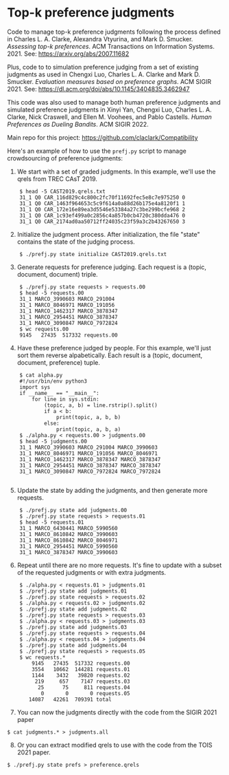 # Top-k preference judgments

Code to manage top-k preference judgments following the process defined in Charles L. A. Clarke, Alexandra Vtyurina, and Mark D. Smucker. *Assessing top-k preferences*. ACM Transactions on Information Systems. 2021. See: https://arxiv.org/abs/2007.11682

Plus, code to to simulation preference judging from a set of existing judgments as used in Chengxi Luo, Charles L. A. Clarke and Mark D. Smucker. *Evaluation measures based on preference graphs*. ACM SIGIR 2021. See: https://dl.acm.org/doi/abs/10.1145/3404835.3462947

This code was also used to manage both human preference judgments and simulated preference judgments in Xinyi Yan, Chengxi Luo, Charles L. A. Clarke, Nick Craswell, and Ellen M. Voohees, and Pablo Castells. *Human Preferences as Dueling Bandits*. ACM SIGIR 2022.

Main repo for this project: https://github.com/claclark/Compatibility

Here's an example of how to use the ```prefj.py``` script to manage crowdsourcing of preference judgments:

1) We start with a set of graded judgments. In this example, we'll use the qrels from TREC CAsT 2019.
```
    $ head -5 CAST2019.qrels.txt 
    31_1 Q0 CAR_116d829c4c800c2fc70f11692fec5e8c7e975250 0
    31_1 Q0 CAR_1463f964653c5c9f614a0a88d26b175e4a8120f1 1
    31_1 Q0 CAR_172e16e89ea3d5546e53384a27c3be299bcfe968 2
    31_1 Q0 CAR_1c93ef499a0c2856c4a857b0cb4720c380dda476 0
    31_1 Q0 CAR_2174ad0aa50712ff24035c23f59a3c2b43267650 3
```

2) Initialize the judgment process. After initialization, the file "state" contains the state of the judging process.
```
    $ ./prefj.py state initialize CAST2019.qrels.txt
```

3) Generate requests for preference judging. Each request is a (topic, document, document) triple.
```
    $ ./prefj.py state requests > requests.00
    $ head -5 requests.00
    31_1 MARCO_3990603 MARCO_291004
    31_1 MARCO_8046971 MARCO_191056
    31_1 MARCO_1462317 MARCO_3878347
    31_1 MARCO_2954451 MARCO_3878347
    31_1 MARCO_3090847 MARCO_7972824
    $ wc requests.00 
    9145   27435  517332 requests.00
```
4) Have these preference judged by people. For this example, we'll just sort them reverse alpabetically. Each result is a (topic, document, document, preference) tuple.
```
    $ cat alpha.py
    #!/usr/bin/env python3
    import sys
    if __name__ == "__main__":
        for line in sys.stdin:
            (topic, a, b) = line.rstrip().split()
            if a < b:
                print(topic, a, b, b)
            else:
                print(topic, a, b, a)
    $ ./alpha.py < requests.00 > judgments.00
    $ head -5 judgments.00
    31_1 MARCO_3990603 MARCO_291004 MARCO_3990603
    31_1 MARCO_8046971 MARCO_191056 MARCO_8046971
    31_1 MARCO_1462317 MARCO_3878347 MARCO_3878347
    31_1 MARCO_2954451 MARCO_3878347 MARCO_3878347
    31_1 MARCO_3090847 MARCO_7972824 MARCO_7972824
    
```
5) Update the state by adding the judgments, and then generate more requests.
```
    $ ./prefj.py state add judgments.00
    $ ./prefj.py state requests > requests.01
    $ head -5 requests.01
    31_1 MARCO_6430441 MARCO_5990560
    31_1 MARCO_8610842 MARCO_3990603
    31_1 MARCO_8610842 MARCO_8046971
    31_1 MARCO_2954451 MARCO_5990560
    31_1 MARCO_3878347 MARCO_3990603
```
6) Repeat until there are no more requests. It's fine to update with a subset of the requested judgments or with extra judgments.
```
    $ ./alpha.py < requests.01 > judgments.01
    $ ./prefj.py state add judgments.01
    $ ./prefj.py state requests > requests.02
    $ ./alpha.py < requests.02 > judgments.02
    $ ./prefj.py state add judgments.02
    $ ./prefj.py state requests > requests.03
    $ ./alpha.py < requests.03 > judgments.03
    $ ./prefj.py state add judgments.03
    $ ./prefj.py state requests > requests.04
    $ ./alpha.py < requests.04 > judgments.04
    $ ./prefj.py state add judgments.04
    $ ./prefj.py state requests > requests.05
    $ wc requests.*
        9145   27435  517332 requests.00
        3554   10662  144281 requests.01
        1144    3432   39820 requests.02
         219     657    7147 requests.03
          25      75     811 requests.04
           0       0       0 requests.05
       14087   42261  709391 total
```
7) You can now the judgments directly with the code from the SIGIR 2021 paper
```
$ cat judgments.* > judgments.all
```
8) Or you can extract modified qrels to use with the code from the TOIS 2021 paper.
```
$ ./prefj.py state prefs > preference.qrels
```

